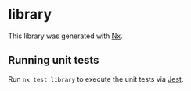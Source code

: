 # library

This library was generated with [Nx](https://nx.dev).

## Running unit tests

Run `nx test library` to execute the unit tests via [Jest](https://jestjs.io).
